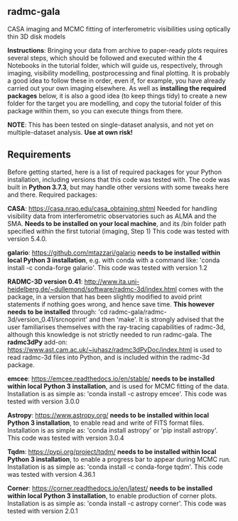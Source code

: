 ## radmc-gala
CASA imaging and MCMC fitting of interferometric visibilities using optically thin 3D disk models

**Instructions**: 
Bringing your data from archive to paper-ready plots requires several steps, which should be followed and executed within the 4 Notebooks in the tutorial folder, which will guide us, respectively, through imaging, visibility modelling, postprocessing and final plotting. It is probably a good idea to follow these in order, even if, for example, you have already carried out your own imaging elsewhere.
As well as **installing the required packages** below, it is also a good idea (to keep things tidy) to create a new folder for the target you are modelling, and copy the tutorial folder of this package within them, so you can execute things from there.

**NOTE**:
This has been tested on single-dataset analysis, and not yet on multiple-dataset analysis. **Use at own risk!**



## Requirements

Before getting started, here is a list of required packages for your Python installation, including versions that this code was tested with. The code was built in **Python 3.7.3**, but may handle other versions with some tweaks here and there. Required packages:

**CASA**:
https://casa.nrao.edu/casa_obtaining.shtml
Needed for handling visibility data from interferometric observatories such as ALMA and the SMA.
**Needs to be installed on your local machine**, and its /bin folder path specified within the first tutorial (imaging, Step 1) This code was tested with version 5.4.0.

**galario**:
https://github.com/mtazzari/galario
**needs to be installed within local Python 3 installation**, e.g. with conda with a command like: 'conda install -c conda-forge galario'. This code was tested with version 1.2

**RADMC-3D version 0.41**:
http://www.ita.uni-heidelberg.de/~dullemond/software/radmc-3d/index.html
comes with the package, in a version that has been slightly modified to avoid print statements if nothing goes wrong, and hence save time. **This however needs to be installed** through: 'cd radmc-gala/radmc-3d/version_0.41/srcnoprint' and then 'make'. It is strongly advised that the user familiarises themselves with the ray-tracing capabilities of radmc-3d, although this knowledge is not strictly needed to run radmc-gala.
The **radmc3dPy** add-on: https://www.ast.cam.ac.uk/~juhasz/radmc3dPyDoc/index.html is used to read radmc-3d files into Python, and is included within the radmc-3d package.

**emcee**:
https://emcee.readthedocs.io/en/stable/
**needs to be installed within local Python 3 installation**, and is used for MCMC fitting of the data.
Installation is as simple as: 'conda install -c astropy emcee'. This code was tested with version 3.0.0

**Astropy**:
https://www.astropy.org/
**needs to be installed within local Python 3 installation**, to enable read and write of FITS format files. Installation is as simple as: 'conda install astropy' or 'pip install astropy'. This code was tested with version 3.0.4

**Tqdm**:
https://pypi.org/project/tqdm/
**needs to be installed within local Python 3 installation**, to enable a progress bar to appear during MCMC run.
Installation is as simple as: 'conda install -c conda-forge tqdm'. This code was tested with version 4.36.1

**Corner**:
https://corner.readthedocs.io/en/latest/
**needs to be installed within local Python 3 installation**, to enable production of corner plots.
Installation is as simple as: 'conda install -c astropy corner'. This code was tested with version 2.0.1
